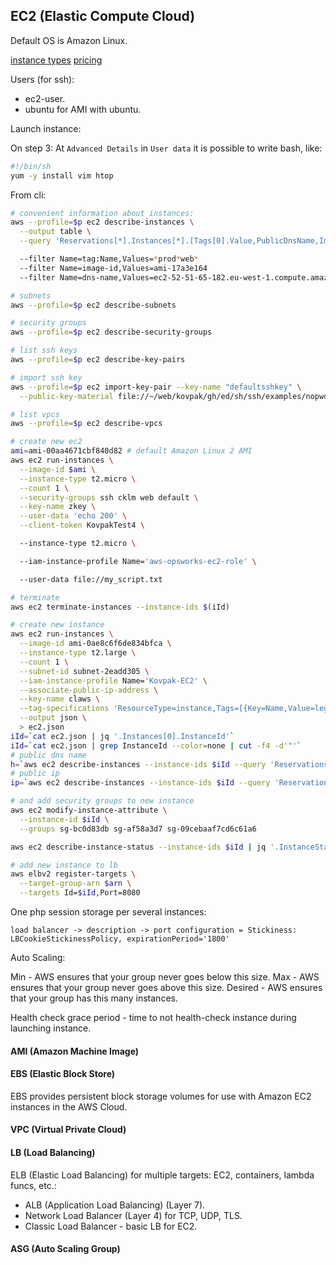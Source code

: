 EC2 (Elastic Compute Cloud)
-

Default OS is Amazon Linux.

[instance types](https://aws.amazon.com/ec2/instance-types/)
[pricing](https://aws.amazon.com/ec2/pricing/)

Users (for ssh):
* ec2-user.
* ubuntu for AMI with ubuntu.

Launch instance:

On step 3: At `Advanced Details` in `User data` it is possible to write bash, like:
````sh
#!/bin/sh
yum -y install vim htop
````

From cli:

````sh
# convenient information about instances:
aws --profile=$p ec2 describe-instances \
  --output table \
  --query 'Reservations[*].Instances[*].[Tags[0].Value,PublicDnsName,ImageId,LaunchTime,State.Name]' \

  --filter Name=tag:Name,Values=*prod*web*
  --filter Name=image-id,Values=ami-17a3e164
  --filter Name=dns-name,Values=ec2-52-51-65-182.eu-west-1.compute.amazonaws.com

# subnets
aws --profile=$p ec2 describe-subnets

# security groups
aws --profile=$p ec2 describe-security-groups

# list ssh keys
aws --profile=$p ec2 describe-key-pairs

# import ssh key
aws --profile=$p ec2 import-key-pair --key-name "defaultsshkey" \
  --public-key-material file://~/web/kovpak/gh/ed/sh/ssh/examples/nopwd/id_rsa.pub

# list vpcs
aws --profile=$p ec2 describe-vpcs

# create new ec2
ami=ami-00aa4671cbf840d82 # default Amazon Linux 2 AMI
aws ec2 run-instances \
  --image-id $ami \
  --instance-type t2.micro \
  --count 1 \
  --security-groups ssh cklm web default \
  --key-name zkey \
  --user-data 'echo 200' \
  --client-token KovpakTest4 \

  --instance-type t2.micro \

  --iam-instance-profile Name='aws-opsworks-ec2-role' \

  --user-data file://my_script.txt

# terminate
aws ec2 terminate-instances --instance-ids $(iId)

# create new instance
aws ec2 run-instances \
  --image-id ami-0ae8c6f6de834bfca \
  --instance-type t2.large \
  --count 1 \
  --subnet-id subnet-2eadd305 \
  --iam-instance-profile Name='Kovpak-EC2' \
  --associate-public-ip-address \
  --key-name claws \
  --tag-specifications 'ResourceType=instance,Tags=[{Key=Name,Value=legacy-files-prod-3x}]' \
  --output json \
  > ec2.json
iId=`cat ec2.json | jq '.Instances[0].InstanceId'`
iId=`cat ec2.json | grep InstanceId --color=none | cut -f4 -d'"'`
# public dns name
h=`aws ec2 describe-instances --instance-ids $iId --query 'Reservations[].Instances[].PublicDnsName'`
# public ip
ip=`aws ec2 describe-instances --instance-ids $iId --query 'Reservations[].Instances[].PublicIpAddress'`

# and add security groups to new instance
aws ec2 modify-instance-attribute \
  --instance-id $iId \
  --groups sg-bc0d83db sg-af58a3d7 sg-09cebaaf7cd6c61a6

aws ec2 describe-instance-status --instance-ids $iId | jq '.InstanceStatuses[0].InstanceState.Name'

# add new instance to lb
aws elbv2 register-targets \
  --target-group-arn $arn \
  --targets Id=$iId,Port=8080
````

One php session storage per several instances:

````
load balancer -> description -> port configuration = Stickiness: LBCookieStickinessPolicy, expirationPeriod='1800'
````

Auto Scaling:

Min     - AWS ensures that your group never goes below this size.
Max     - AWS ensures that your group never goes above this size.
Desired - AWS ensures that your group has this many instances.

Health check grace period - time to not health-check instance during launching instance.

#### AMI (Amazon Machine Image)

#### EBS (Elastic Block Store)

EBS provides persistent block storage volumes for use with Amazon EC2 instances in the AWS Cloud.

#### VPC (Virtual Private Cloud)

#### LB (Load Balancing)

ELB (Elastic Load Balancing) for multiple targets: EC2, containers, lambda funcs, etc.:
* ALB (Application Load Balancing) (Layer 7).
* Network Load Balancer (Layer 4) for TCP, UDP, TLS.
* Classic Load Balancer - basic LB for EC2.

#### ASG (Auto Scaling Group)
